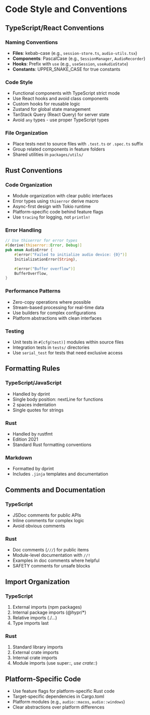 # Code Style and Conventions

## TypeScript/React Conventions

### Naming Conventions
- **Files**: kebab-case (e.g., `session-store.ts`, `audio-utils.tsx`)
- **Components**: PascalCase (e.g., `SessionManager`, `AudioRecorder`)
- **Hooks**: Prefix with `use` (e.g., `useSession`, `useAudioState`)
- **Constants**: UPPER_SNAKE_CASE for true constants

### Code Style
- Functional components with TypeScript strict mode
- Use React hooks and avoid class components
- Custom hooks for reusable logic
- Zustand for global state management
- TanStack Query (React Query) for server state
- Avoid `any` types - use proper TypeScript types

### File Organization
- Place tests next to source files with `.test.ts` or `.spec.ts` suffix
- Group related components in feature folders
- Shared utilities in `packages/utils/`

## Rust Conventions

### Code Organization
- Module organization with clear public interfaces
- Error types using `thiserror` derive macro
- Async-first design with Tokio runtime
- Platform-specific code behind feature flags
- Use `tracing` for logging, not `println!`

### Error Handling
```rust
// Use thiserror for error types
#[derive(thiserror::Error, Debug)]
pub enum AudioError {
    #[error("Failed to initialize audio device: {0}")]
    InitializationError(String),
    
    #[error("Buffer overflow")]
    BufferOverflow,
}
```

### Performance Patterns
- Zero-copy operations where possible
- Stream-based processing for real-time data
- Use builders for complex configurations
- Platform abstractions with clean interfaces

### Testing
- Unit tests in `#[cfg(test)]` modules within source files
- Integration tests in `tests/` directories
- Use `serial_test` for tests that need exclusive access

## Formatting Rules

### TypeScript/JavaScript
- Handled by dprint
- Single body position: nextLine for functions
- 2 spaces indentation
- Single quotes for strings

### Rust
- Handled by rustfmt
- Edition 2021
- Standard Rust formatting conventions

### Markdown
- Formatted by dprint
- Includes `.jinja` templates and documentation

## Comments and Documentation

### TypeScript
- JSDoc comments for public APIs
- Inline comments for complex logic
- Avoid obvious comments

### Rust
- Doc comments (`///`) for public items
- Module-level documentation with `//!`
- Examples in doc comments where helpful
- SAFETY comments for unsafe blocks

## Import Organization

### TypeScript
1. External imports (npm packages)
2. Internal package imports (@hypr/*)
3. Relative imports (./...)
4. Type imports last

### Rust
1. Standard library imports
2. External crate imports
3. Internal crate imports
4. Module imports (use super::*, use crate::*)

## Platform-Specific Code
- Use feature flags for platform-specific Rust code
- Target-specific dependencies in Cargo.toml
- Platform modules (e.g., `audio::macos`, `audio::windows`)
- Clear abstractions over platform differences